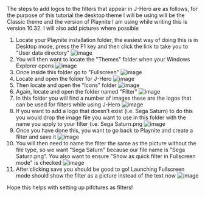 The steps to add logos to the filters that appear in J-Hero are as follows, for the purpose of this tutorial the desktop theme I will be using will be the Classic theme and the version of Playnite I am using while writing this is version 10.32. I will also add pictures where possible

1) Locate your Playnite installation folder, the easiest way of doing this is in Desktop mode, press the F1 key and then click the link to take you to "User data directory"
  ![image](https://github.com/Jhanlon95/J-Hero/assets/11045596/ec8a9000-6b45-4998-a58a-02ed2051713f)
2) You will then want to locate the "Themes" folder when your Windows Explorer opens
   ![image](https://github.com/Jhanlon95/J-Hero/assets/11045596/521794f4-4199-40a8-b461-0b01bd2ca3e6)
3) Once inside this folder go to "Fullscreen"
   ![image](https://github.com/Jhanlon95/J-Hero/assets/11045596/4aaec3d3-4d26-45b3-8b3f-a92805e0aa62)
4) Locate and open the folder for J-Hero
   ![image](https://github.com/Jhanlon95/J-Hero/assets/11045596/28fdbb53-90ff-4ac4-88bf-a6cd3bc24af5)
5) Then locate and open the "Icons" folder
   ![image](https://github.com/Jhanlon95/J-Hero/assets/11045596/7de5a6e0-441a-4908-aeb0-0d1167e1d88a)
6) Again, locate and open the folder named "Filter"
   ![image](https://github.com/Jhanlon95/J-Hero/assets/11045596/6e0014ba-7c33-4ef3-9d54-5c3c2bbbef70)
7) In this folder you will find a number of images these are the logos that can be used for filters while using J-Hero
   ![image](https://github.com/Jhanlon95/J-Hero/assets/11045596/85e14755-f442-4457-b73d-c92ca227a679)
9) If you want to add a logo that doesn't exist (i.e. Sega Saturn) to do this you would drop the image file you want to use in this folder with the name you apply to your filter (i.e. Sega Saturn.png
  ![image](https://github.com/Jhanlon95/J-Hero/assets/11045596/8fc1fed0-9a14-4d22-8b9d-6ad28538a30c)
10) Once you have done this, you want to go back to Playnite and create a filter and save it
  ![image](https://github.com/Jhanlon95/J-Hero/assets/11045596/dbb8d142-8e00-465f-92c2-030da5ab7816)
11) You will then need to name the filter the same as the picture without the file type, so we want "Sega Saturn" because our file name is "Sega Saturn.png". You also want to ensure "Show as quick filter in Fullscreen mode" is checked
    ![image](https://github.com/Jhanlon95/J-Hero/assets/11045596/1a8b1059-2083-4adb-8dd7-4caa94cf9e85)
12) After clicking save you should be good to go! Launching Fullscreen mode should show the filter as a picture instead of the text now
  ![image](https://github.com/Jhanlon95/J-Hero/assets/11045596/4c84a0a7-6647-40af-8b82-e7a4d704904a)

Hope this helps with setting up pifctures as filters!


